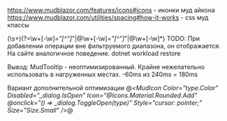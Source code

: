 ﻿https://www.mudblazor.com/features/icons#icons - иконки муд айкона
https://www.mudblazor.com/utilities/spacing#how-it-works - css муд классы

(\s+)(?=\w+[-\w]*="[^"]*"|@\w+[-\w]*="[^"]*"|@\w+[-\w]*)
TODO: При добавлении операции вне фильтруемого диапазона, он отображается. На сайте аналогичное поведение.
dotnet workload restore

Вывод:
MudTooltip - неоптимизированный.
Крайне нежелательно использовать в нагруженных местах.
-60ms из 240ms = 180ms

Вариант дополнительной оптимизации
@*<MudIcon Color="type.Color"
Disabled="_dialog.IsOpen"
Icon="@Icons.Material.Rounded.Add"
@onclick="() => _dialog.ToggleOpen(type)"
Style="cursor: pointer;"
Size="Size.Small" />*@
